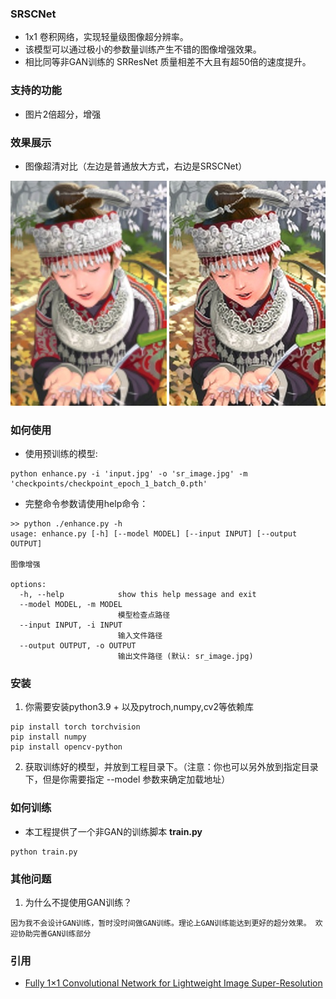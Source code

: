 ### SRSCNet

- 1x1 卷积网络，实现轻量级图像超分辨率。
- 该模型可以通过极小的参数量训练产生不错的图像增强效果。
- 相比同等非GAN训练的 SRResNet 质量相差不大且有超50倍的速度提升。

### 支持的功能
- 图片2倍超分，增强

### 效果展示

- 图像超清对比（左边是普通放大方式，右边是SRSCNet）

<img alt='diff' src='./lsr_image.jpg'>
<img alt='diff' src='./sr_image.jpg'>

### 如何使用
- 使用预训练的模型: 
```shell
python enhance.py -i 'input.jpg' -o 'sr_image.jpg' -m 'checkpoints/checkpoint_epoch_1_batch_0.pth'
```

- 完整命令参数请使用help命令：

```shell
>> python ./enhance.py -h
usage: enhance.py [-h] [--model MODEL] [--input INPUT] [--output OUTPUT]

图像增强

options:
  -h, --help            show this help message and exit
  --model MODEL, -m MODEL
                        模型检查点路径
  --input INPUT, -i INPUT
                        输入文件路径
  --output OUTPUT, -o OUTPUT
                        输出文件路径 (默认: sr_image.jpg)
```

### 安装
1. 你需要安装python3.9 + 以及pytroch,numpy,cv2等依赖库
```
pip install torch torchvision
pip install numpy
pip install opencv-python
```

2.  获取训练好的模型，并放到工程目录下。（注意：你也可以另外放到指定目录下，但是你需要指定 --model 参数来确定加载地址）

### 如何训练

- 本工程提供了一个非GAN的训练脚本 <b>train.py</b>
```
python train.py
```

### 其他问题

1. 为什么不提使用GAN训练？
```
因为我不会设计GAN训练，暂时没时间做GAN训练。理论上GAN训练能达到更好的超分效果。 欢迎协助完善GAN训练部分
```

### 引用
- [Fully 1×1 Convolutional Network for Lightweight Image Super-Resolution](https://arxiv.org/abs/2105.01655)

